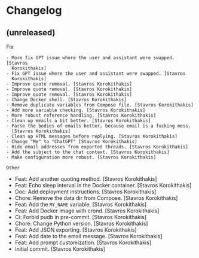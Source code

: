 Changelog
=========


(unreleased)
------------

Fix
~~~
- More fix GPT issue where the user and assistant were swapped. [Stavros
  Korokithakis]
- Fix GPT issue where the user and assistant were swapped. [Stavros
  Korokithakis]
- Improve quote removal. [Stavros Korokithakis]
- Improve quote removal. [Stavros Korokithakis]
- Improve quote removal. [Stavros Korokithakis]
- Change Docker shell. [Stavros Korokithakis]
- Remove duplicate variables from Compose file. [Stavros Korokithakis]
- Add more variable checking. [Stavros Korokithakis]
- More robust reference handling. [Stavros Korokithakis]
- Clean up emails a bit better. [Stavros Korokithakis]
- Parse the bodies of emails better, because email is a fucking mess.
  [Stavros Korokithakis]
- Clean up HTML messages before replying. [Stavros Korokithakis]
- Change "Me" to "ChatGPT" [Stavros Korokithakis]
- Hide email addresses from exported threads. [Stavros Korokithakis]
- Add the subject to the chat context. [Stavros Korokithakis]
- Make configuration more robust. [Stavros Korokithakis]

Other
~~~~~
- Feat: Add another quoting method. [Stavros Korokithakis]
- Feat: Echo sleep interval in the Docker container. [Stavros
  Korokithakis]
- Doc: Add deployment instructions. [Stavros Korokithakis]
- Chore: Remove the data dir from Compose. [Stavros Korokithakis]
- Feat: Add the `MY_NAME` variable. [Stavros Korokithakis]
- Feat: Add Docker image with crond. [Stavros Korokithakis]
- Ci: Forbid pudb in pre-commit. [Stavros Korokithakis]
- Chore: Change Python version. [Stavros Korokithakis]
- Feat: Add JSON exporting. [Stavros Korokithakis]
- Feat: Add date to the email message. [Stavros Korokithakis]
- Feat: Add prompt customization. [Stavros Korokithakis]
- Initial commit. [Stavros Korokithakis]


